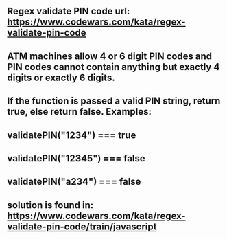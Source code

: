 

## Regex validate PIN code url: https://www.codewars.com/kata/regex-validate-pin-code

## ATM machines allow 4 or 6 digit PIN codes and PIN codes cannot contain anything but exactly 4 digits or exactly 6 digits.

## If the function is passed a valid PIN string, return true, else return false.  Examples:

## validatePIN("1234") === true
## validatePIN("12345") === false
## validatePIN("a234") === false

## solution is found in: https://www.codewars.com/kata/regex-validate-pin-code/train/javascript

